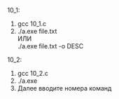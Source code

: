 10_1:
1) gcc 10_1.c
2) ./a.exe file.txt     
ИЛИ     
./a.exe file.txt -o DESC

10_2:
1) gcc 10_2.c
2) ./a.exe
3) Далее вводите номера команд
